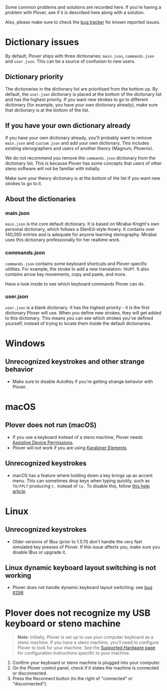 Some common problems and solutions are recorded here. If you're having a problem with Plover, see if it is described here along with a solution. 

Also, please make sure to check the [bug tracker](https://github.com/openstenoproject/plover/issues) for known reported issues.

# Dictionary issues

By default, Plover ships with three dictionaries: `main.json`, `commands.json` and `user.json`. This can be a source of confusion to new users. 

## Dictionary priority
The dictionaries in the dictionary list are prioritised from the bottom up. By default, the `user.json` dictionary is placed at the bottom of the dictionary list and has the highest priority. If you want new strokes to go to different dictionary (for example, you have your own dictionary already), make sure that dictionary is at the bottom of the list.

## If you have your own dictionary already

If you have your own dictionary already, you'll probably want to remove `main.json` and `custom.json` and add your own dictionary. This includes existing stenographers and users of another theory (Magnum, Phoenix). 

We do not recommend you remove the `commands.json` dictionary from the dictionary list. This is because Plover has some concepts that users of other steno software will not be familiar with initially. 

Make sure your theory dictionary is at the bottom of the list if you want new strokes to go to it.

## About the dictionaries

### main.json

`main.json` is the core default dictionary. It is based on Mirabai Knight's own personal dictionary, which follows a StenEd-style thoery. It contains over 140,000 entries and is adequate for anyone learning stenography. Mirabai uses this dictionary professionally for her realtime work.

### commands.json
`commands.json` contains some keyboard shortcuts and Plover-specific utilities. For example, the stroke to add a new translation: `TKUPT`. It also contains arrow key movements, copy and paste, and more. 

Have a look inside to see which keyboard commands Plover can do.

### user.json

`user.json` is a blank dictionary. It has the highest priority - it is the first dictionary Plover will use. When you define new strokes, they will get added to this dictionary. This means you can see which strokes you've defined yourself, instead of trying to locate them inside the default dictionaries.


# Windows

## Unrecognized keystrokes and other strange behavior

* Make sure to disable AutoKey if you're getting strange behavior with Plover.

# macOS

## Plover does not run (macOS)

* If you use a keyboard instead of a steno machine, Plover needs [Assistive Device Permissions](https://support.apple.com/en-ca/HT202866).
* Plover will not work if you are using [Karabiner Elements](https://github.com/tekezo/Karabiner-Elements)

## Unrecognized keystrokes
* macOS has a feature where holding down a key brings up an accent menu. This can sometimes drop keys when typing quickly, such as `TO/FPLT` producing `t.` instead of `to.` To disable this, follow [this help article](https://www.tekrevue.com/tip/how-to-disable-the-character-accent-menu-in-os-x-mountain-lion/).

# Linux

## Unrecognized keystrokes

* Older versions of IBus (prior to 1.5.11) don't handle the very fast simulated key presses of Plover. If this issue affects you, make sure you disable IBus or upgrade it.

## Linux dynamic keyboard layout switching is not working

* Plover does not handle dynamic keyboard layout switching: see [bug #298](https://github.com/openstenoproject/plover/issues/298)

# Plover does not recognize my USB keyboard or steno machine

> **Note**: Initially, Plover is set up to use your computer keyboard as a steno machine. If you have a steno machine, you'll need to configure Plover to look for your machine. See the [Supported Hardware page](https://github.com/openstenoproject/plover/wiki/Supported-Hardware) for configuration instructions specific to your machine.

1. Confirm your keyboard or steno machine is plugged into your computer. 
1. On the Plover control panel, check if it states the machine is connected or disconnected. 
  1. Press the Reconnect button (to the right of "connected" or "disconnected"). 